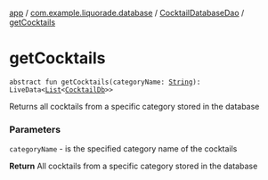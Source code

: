 [app](../../index.md) / [com.example.liquorade.database](../index.md) / [CocktailDatabaseDao](index.md) / [getCocktails](./get-cocktails.md)

# getCocktails

`abstract fun getCocktails(categoryName: `[`String`](https://kotlinlang.org/api/latest/jvm/stdlib/kotlin/-string/index.html)`): LiveData<`[`List`](https://kotlinlang.org/api/latest/jvm/stdlib/kotlin.collections/-list/index.html)`<`[`CocktailDb`](../-cocktail-db/index.md)`>>`

Returns all cocktails from a specific category stored in the database

### Parameters

`categoryName` - is the specified category name of the cocktails

**Return**
All cocktails from a specific category stored in the database

